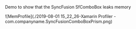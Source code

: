 Demo to show that the SyncFusion SfComboBox leaks memory

![MemProfile](./2019-08-01 15_22_26-Xamarin Profiler - com.companyname.SyncFusionComboBoxPrism.png)

